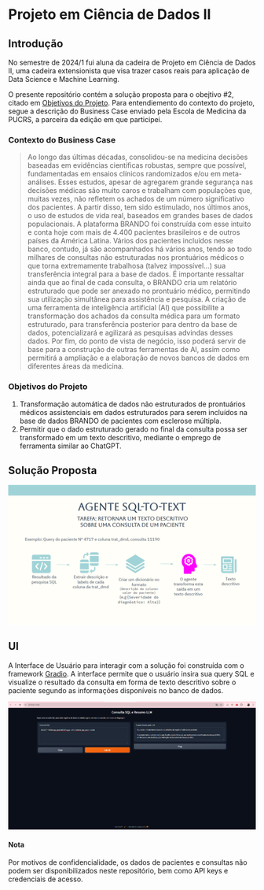 # Projeto em Ciência de Dados II

## Introdução
No semestre de 2024/1 fui aluna da cadeira de Projeto em Ciência de Dados II, uma cadeira extensionista que visa trazer casos reais para aplicação de Data Science e Machine Learning.

O presente repositório contém a solução proposta para o obejtivo #2, citado em [Objetivos do Projeto](#objetivos-do-projeto). Para entendiemento do contexto do projeto, segue a descrição do Business Case enviado pela Escola de Medicina da PUCRS, a parceira da edição em que participei.

### Contexto do Business Case
 
> Ao longo das últimas décadas, consolidou-se na medicina decisões baseadas em evidências científicas robustas, sempre que possível, fundamentadas em ensaios clínicos randomizados e/ou em meta-análises. Esses estudos, apesar de agregarem grande segurança nas decisões médicas são muito caros e trabalham com populações que, muitas vezes, não refletem os achados de um número significativo dos pacientes. A partir disso, tem sido estimulado, nos últimos anos, o uso de estudos de vida real, baseados em grandes bases de dados populacionais. A plataforma BRANDO foi construída com esse intuito e conta hoje com mais de 4.400 pacientes brasileiros e de outros países da América Latina. Vários dos pacientes incluídos nesse banco, contudo, já são acompanhados há vários anos, tendo ao todo milhares de consultas não estruturadas nos prontuários médicos o que torna extremamente trabalhosa (talvez impossível...) sua transferência integral para a base de dados. É importante ressaltar ainda que ao final de cada consulta, o BRANDO cria um relatório estruturado que pode ser anexado no prontuário médico, permitindo sua utilização simultânea para assistência e pesquisa. A criação de uma ferramenta de inteligência artificial (AI) que possibilite a transformação dos achados da consulta médica para um formato estruturado, para transferência posterior para dentro da base de dados, potencializará e agilizará as pesquisas advindas desses dados. Por fim, do ponto de vista de negócio, isso poderá servir de base para a construção de outras ferramentas de AI, assim como permitirá a ampliação e a elaboração de novos bancos de dados em diferentes áreas da medicina.


### Objetivos do Projeto
1.	Transformação automática de dados não estruturados de prontuários médicos assistenciais em dados estruturados para serem incluídos na base de dados BRANDO de pacientes com esclerose múltipla.
2.	Permitir que o dado estruturado gerado no final da consulta possa ser transformado em um texto descritivo, mediante o emprego de ferramenta similar ao ChatGPT.


## Solução Proposta
![alt](img/explicacao-pipeline.png)

## UI
A Interface de Usuário para interagir com a solução foi construída com o framework [Gradio](https://www.gradio.app/). A interface permite que o usuário insira sua query SQL e visualize o resultado da consulta em forma de texto descritivo sobre o paciente segundo as informações disponíveis no banco de dados.

![alt](img/GRADIO-UI.png)


#### Nota

Por motivos de confidencialidade, os dados de pacientes e consultas não podem ser disponibilizados neste repositório, bem como API keys e credenciais de acesso.